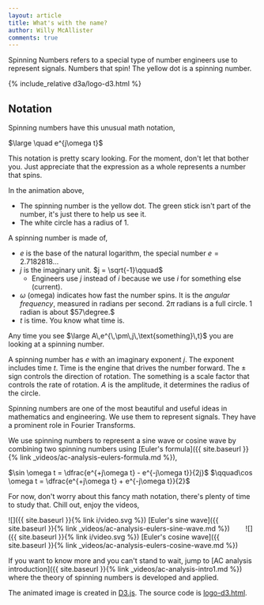 ```yaml
---
layout: article
title: What's with the name?
author: Willy McAllister
comments: true
---
```


Spinning Numbers refers to a special type of number engineers use to represent signals. Numbers that spin! The yellow dot is a spinning number.

{% include_relative d3a/logo-d3.html %}

## Notation

Spinning numbers have this unusual math notation,

$\large \quad e^{j\omega t}$ 

This notation is pretty scary looking. For the moment, don't let that bother you. Just appreciate that the expression as a whole represents a number that spins. 

In the animation above,
* The spinning number is the yellow dot. The green stick isn't part of the number, it's just there to help us see it.
* The white circle has a radius of $1$.

A spinning number is made of,
* $e$ is the base of the natural logarithm, the special number $e = 2.7182818\ldots$  
* $j$ is the imaginary unit. $j = \sqrt{-1}\qquad$ 
    * Engineers use $j$ instead of $i$ because we use $i$ for something else (current).
* $\omega$ (omega) indicates how fast the number spins. It is the *angular frequency*, measured in radians per second. $2\pi$ radians is a full circle. $1$ radian is about $57\degree.$
* $t$ is time. You know what time is.

Any time you see $\large A\,e^{\,\pm\,j\,\text{something}\,t}$ you are looking at a spinning number. 

A spinning number has $e$ with an imaginary exponent $j$. The exponent includes time $t$. Time is the engine that drives the number forward. The $\pm$ sign controls the direction of rotation. The $\text{something}$ is a scale factor that controls the rate of rotation. $A$ is the amplitude, it determines the radius of the circle. 

Spinning numbers are one of the most beautiful and useful ideas in mathematics and engineering. We use them to represent signals. They have a prominent role in Fourier Transforms. 

We use spinning numbers to represent a sine wave or cosine wave by combining two spinning numbers using [Euler's formula]({{ site.baseurl }}{% link _videos/ac-analysis-eulers-formula.md %}),

$\sin \omega t = \dfrac{e^{+j\omega t} - e^{-j\omega t}}{2j}$
$\qquad\cos \omega t = \dfrac{e^{+j\omega t} + e^{-j\omega t}}{2}$

For now, don't worry about this fancy math notation, there's plenty of time to study that. Chill out, enjoy the videos,

![]({{ site.baseurl }}{% link i/video.svg %}) [Euler's sine wave]({{ site.baseurl }}{% link _videos/ac-analysis-eulers-sine-wave.md %})$\qquad$![]({{ site.baseurl }}{% link i/video.svg %}) [Euler's cosine wave]({{ site.baseurl }}{% link _videos/ac-analysis-eulers-cosine-wave.md %})


If you want to know more and you can't stand to wait, jump to [AC analysis introduction]({{ site.baseurl }}{% link _videos/ac-analysis-intro1.md %}) where the theory of spinning numbers is developed and applied.

The animated image is created in [D3.js](https://d3js.org). The source code is [logo-d3.html](https://github.com/willymcallister/spinningnumbers/tree/master/_articles/d3a).
